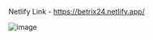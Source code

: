 Netlify Link - https://betrix24.netlify.app/


![image](https://user-images.githubusercontent.com/105644684/194719508-e039223f-5490-46f9-ab96-63dcb96a8ae0.png)
